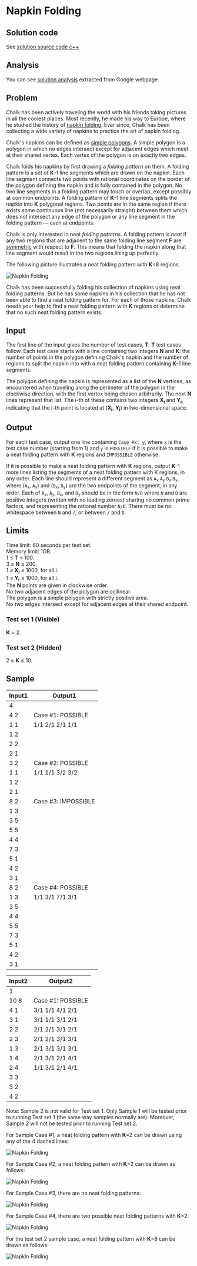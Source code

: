 # Napkin Folding

## Solution code

See [solution source code c++](/Round%203/Napkin%20Folding/solution.cpp)

## Analysis

You can see [solution analysis](/Round%203/Napkin%20Folding/analysis.md) extracted from Google webpage.

## Problem

Chalk has been actively traveling the world with his friends taking pictures in all the coolest places. Most recently, he made his way to Europe, where he studied the history of [napkin folding](https://en.wikipedia.org/wiki/Napkin_folding). Ever since, Chalk has been collecting a wide variety of napkins to practice the art of napkin folding.

Chalk's napkins can be defined as [simple polygons](https://en.wikipedia.org/wiki/Simple_polygon). A simple polygon is a polygon in which no edges intersect except for adjacent edges which meet at their shared vertex. Each vertex of the polygon is on exactly two edges.

Chalk folds his napkins by first drawing a _folding pattern_ on them. A folding pattern is a set of **K**-1 line segments which are drawn on the napkin. Each line segment connects two points with rational coordinates on the border of the polygon defining the napkin and is fully contained in the polygon. No two line segments in a folding pattern may touch or overlap, except possibly at common endpoints. A folding pattern of **K**-1 line segments splits the napkin into **K** polygonal regions. Two points are in the same region if there exists some continuous line (not necessarily straight) between them which does not intersect any edge of the polygon or any line segment in the folding pattern — even at endpoints.

Chalk is only interested in neat _folding patterns_. A folding pattern is _neat_ if any two regions that are adjacent to the same folding line segment **F** are [symmetric](https://en.wikipedia.org/wiki/Reflection_symmetry) with respect to **F**. This means that folding the napkin along that line segment would result in the two regions lining up perfectly.

The following picture illustrates a neat folding pattern with **K**=8 regions.

![Napkin Folding](/images/round-3-napkin-folding.png)

Chalk has been successfully folding his collection of napkins using neat folding patterns. But he has some napkins in his collection that he has not been able to find a neat folding pattern for. For each of those napkins, Chalk needs your help to find a neat folding pattern with **K** regions or determine that no such neat folding pattern exists.

## Input

The first line of the input gives the number of test cases, **T**. **T** test cases follow. Each test case starts with a line containing two integers **N** and **K**: the number of points in the polygon defining Chalk's napkin and the number of regions to split the napkin into with a neat folding pattern containing **K**-1 line segments.

The polygon defining the napkin is represented as a list of the **N** vertices, as encountered when traveling along the perimeter of the polygon in the clockwise direction, with the first vertex being chosen arbitrarily. The next **N** lines represent that list. The i-th of these contains two integers **X<sub>i</sub>** and **Y<sub>i</sub>**, indicating that the i-th point is located at (**X<sub>i</sub>**, **Y<sub>i</sub>**) in two-dimensional space.

## Output

For each test case, output one line containing `Case #x: y`, where `x` is the test case number (starting from 1) and `y` is `POSSIBLE` if it is possible to make a neat folding pattern with **K** regions and `IMPOSSIBLE` otherwise.

If it is possible to make a neat folding pattern with **K** regions, output **K**-1 more lines listing the segments of a neat folding pattern with K regions, in any order. Each line should represent a different segment as <code>A<sub>x</sub></code> <code>A<sub>y</sub></code> <code>B<sub>x</sub></code> <code>B<sub>y</sub></code>, where (<code>A<sub>x</sub></code>, <code>A<sub>y</sub></code>) and (<code>B<sub>x</sub></code>, <code>B<sub>y</sub></code>) are the two endpoints of the segment, in any order. Each of <code>A<sub>x</sub></code>, <code>A<sub>y</sub></code>, <code>B<sub>x</sub></code>, and <code>B<sub>y</sub></code> should be in the form `N/D` where `N` and `D` are positive integers (written with no leading zeroes) sharing no common prime factors, and representing the rational number `N/D`. There must be no whitespace between `N` and `/`, or between `/` and `D`.

## Limits

Time limit: 60 seconds per test set.<br>
Memory limit: 1GB.<br>
1 ≤ **T** ≤ 100.<br>
3 ≤ **N** ≤ 200.<br>
1 ≤ **X<sub>i</sub>** ≤ 1000, for all i.<br>
1 ≤ **Y<sub>i</sub>** ≤ 1000, for all i.<br>
The **N** points are given in clockwise order.<br>
No two adjacent edges of the polygon are collinear.<br>
The polygon is a simple polygon with strictly positive area.<br>
No two edges intersect except for adjacent edges at their shared endpoint.

### Test set 1 (Visible)

**K** = 2.

### Test set 2 (Hidden)

2 ≤ **K** ≤ 10.

## Sample

| Input1 | Output1             |
| ------ | ------------------- |
| 4      |                     |
| 4 2    | Case #1: POSSIBLE   |
| 1 1    | 1/1 2/1 2/1 1/1     |
| 1 2    |                     |
| 2 2    |                     |
| 2 1    |                     |
| 3 2    | Case #2: POSSIBLE   |
| 1 1    | 1/1 1/1 3/2 3/2     |
| 1 2    |                     |
| 2 1    |                     |
| 8 2    | Case #3: IMPOSSIBLE |
| 1 3    |                     |
| 3 5    |                     |
| 5 5    |                     |
| 4 4    |                     |
| 7 3    |                     |
| 5 1    |                     |
| 4 2    |                     |
| 3 1    |                     |
| 8 2    | Case #4: POSSIBLE   |
| 1 3    | 1/1 3/1 7/1 3/1     |
| 3 5    |                     |
| 4 4    |                     |
| 5 5    |                     |
| 7 3    |                     |
| 5 1    |                     |
| 4 2    |                     |
| 3 1    |                     |

| Input2 | Output2           |
| ------ | ----------------- |
| 1      |                   |
| 10 8   | Case #1: POSSIBLE |
| 4 1    | 3/1 1/1 4/1 2/1   |
| 3 1    | 3/1 1/1 3/1 2/1   |
| 2 2    | 2/1 2/1 3/1 2/1   |
| 2 3    | 2/1 2/1 3/1 3/1   |
| 1 3    | 2/1 3/1 3/1 3/1   |
| 1 4    | 2/1 3/1 2/1 4/1   |
| 2 4    | 1/1 3/1 2/1 4/1   |
| 3 3    |                   |
| 3 2    |                   |
| 4 2    |                   |

Note: Sample 2 is not valid for Test set 1. Only Sample 1 will be tested prior to running Test set 1 (the same way samples normally are). Moreover, Sample 2 will not be tested prior to running Test set 2.

For Sample Case #1, a neat folding pattern with **K**=2 can be drawn using any of the 4 dashed lines:

![Napkin Folding](/images/round-3-napkin-folding-1.png)

For Sample Case #2, a neat folding pattern with **K**=2 can be drawn as follows:

![Napkin Folding](/images/round-3-napkin-folding-2.png)

For Sample Case #3, there are no neat folding patterns:

![Napkin Folding](/images/round-3-napkin-folding-3.png)

For Sample Case #4, there are two possible neat folding patterns with **K**=2:

![Napkin Folding](/images/round-3-napkin-folding-4.png)

For the test set 2 sample case, a neat folding pattern with **K**=8 can be drawn as follows:

![Napkin Folding](/images/round-3-napkin-folding-5.png)
